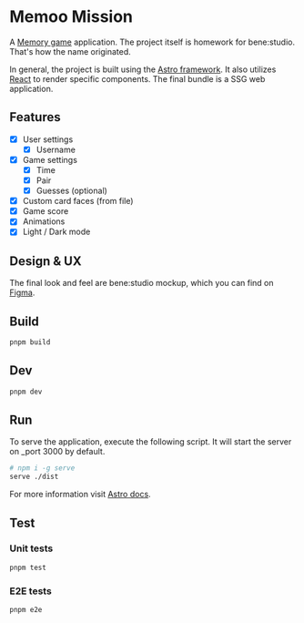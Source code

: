 # Memoo Mission

A [Memory game](https://news.ycombinator.com/) application. The project itself is homework for bene:studio. That's how the name originated.

In general, the project is built using the [Astro framework](https://astro.build/). It also utilizes [React](https://react.dev/) to render specific components. The final bundle is a SSG web application.

## Features

- [x] User settings
  - [x] Username
- [x] Game settings
  - [x] Time
  - [x] Pair
  - [x] Guesses (optional)
- [x] Custom card faces (from file)
- [x] Game score
- [x] Animations
- [x] Light / Dark mode

## Design & UX

The final look and feel are bene:studio mockup, which you can find on [Figma](https://www.figma.com/design/NUPxzSfmeo0NgNGW680kDI/Memory-Game?node-id=11-82118&t=NBBzNJoLaT8gFQKi-0).

## Build

```sh
pnpm build
```

## Dev

```sh
pnpm dev
```

## Run

To serve the application, execute the following script. It will start the server on \_port 3000 by default.

```sh
# npm i -g serve
serve ./dist
```

For more information visit [Astro docs](https://docs.astro.build/en/guides/integrations-guide/node/).

## Test

### Unit tests

```sh
pnpm test
```

### E2E tests

```sh
pnpm e2e
```
